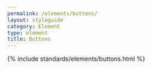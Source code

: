 ```yaml
---
permalink: /elements/buttons/
layout: styleguide
category: Element
type: element
title: Buttons
---
```


{% include standards/elements/buttons.html %}

